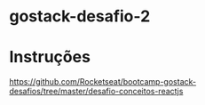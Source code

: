 # gostack-desafio-2

# Instruções

https://github.com/Rocketseat/bootcamp-gostack-desafios/tree/master/desafio-conceitos-reactjs
